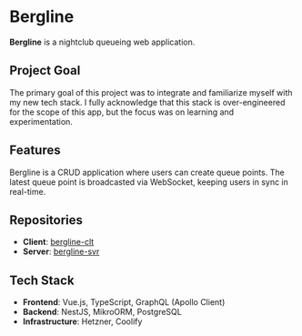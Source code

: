# Bergline

**Bergline** is a nightclub queueing web application.

## Project Goal

The primary goal of this project was to integrate and familiarize myself with my new tech stack. I fully acknowledge that this stack is over-engineered for the scope of this app, but the focus was on learning and experimentation.

## Features

Bergline is a CRUD application where users can create queue points. The latest queue point is broadcasted via WebSocket, keeping users in sync in real-time.

## Repositories
- **Client**: [bergline-clt](https://github.com/varbSan/bergline-clt)
- **Server**: [bergline-svr](https://github.com/varbSan/bergline-svr)

## Tech Stack
- **Frontend**: Vue.js, TypeScript, GraphQL (Apollo Client)
- **Backend**: NestJS, MikroORM, PostgreSQL
- **Infrastructure**: Hetzner, Coolify
